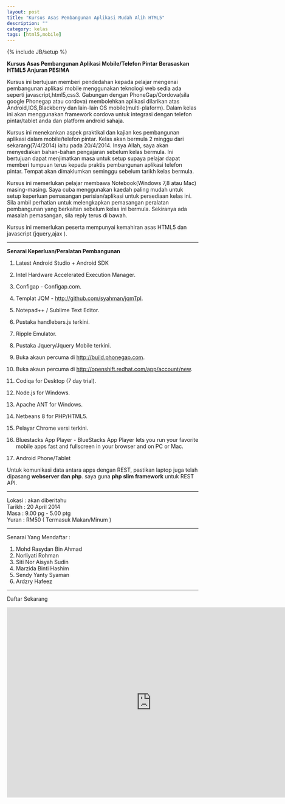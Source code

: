 ```yaml
---
layout: post
title: "Kursus Asas Pembangunan Aplikasi Mudah Alih HTML5"
description: ""
category: kelas
tags: [html5,mobile]
---
```

{% include JB/setup %}

**Kursus Asas Pembangunan Aplikasi Mobile/Telefon Pintar Berasaskan HTML5 Anjuran PESIMA**

Kursus ini bertujuan memberi pendedahan kepada pelajar mengenai pembangunan aplikasi mobile menggunakan teknologi web sedia ada seperti javascript,html5,css3. Gabungan dengan PhoneGap/Cordova(sila google Phonegap atau cordova) membolehkan aplikasi dilarikan atas Android,IOS,Blackberry dan lain-lain OS mobile(multi-plaform). Dalam kelas ini akan menggunakan framework cordova untuk integrasi dengan telefon pintar/tablet anda dan platform android sahaja.

Kursus ini menekankan aspek praktikal dan kajian kes pembangunan aplikasi dalam mobile/telefon pintar. Kelas akan bermula 2 minggu dari sekarang(7/4/2014) iaitu pada 20/4/2014. Insya Allah, saya akan menyediakan bahan-bahan pengajaran sebelum kelas bermula. Ini bertujuan dapat menjimatkan masa untuk setup supaya pelajar dapat memberi tumpuan terus kepada praktis pembangunan aplikasi telefon pintar. Tempat akan dimaklumkan seminggu sebelum tarikh kelas bermula.

Kursus ini memerlukan pelajar membawa Notebook(Windows 7,8 atau Mac) masing-masing. Saya cuba menggunakan kaedah paling mudah untuk setup keperluan pemasangan perisian/aplikasi untuk persediaan kelas ini. Sila ambil perhatian untuk melengkapkan pemasangan peralatan pembangunan yang berkaitan sebelum kelas ini bermula. Sekiranya ada masalah pemasangan, sila reply terus di bawah. 

Kursus ini memerlukan peserta mempunyai kemahiran asas HTML5 dan javascript (jquery,ajax ). 

---

**Senarai Keperluan/Peralatan Pembangunan**

1. Latest Android Studio + Android SDK
2. Intel Hardware Accelerated Execution Manager. 
3. Configap - Configap.com.
4. Templat JQM - http://github.com/syahman/jqmTpl.
5. Notepad++ / Sublime Text Editor.
6. Pustaka handlebars.js terkini.
7. Ripple Emulator.
8. Pustaka Jquery/Jquery Mobile terkini.
9. Buka akaun percuma di http://build.phonegap.com.
10. Buka akaun percuma di http://openshift.redhat.com/app/account/new.
11. Codiqa for Desktop (7 day trial).
12. Node.js for Windows.
13. Apache ANT for Windows.
14. Netbeans 8 for PHP/HTML5.
15. Pelayar Chrome versi terkini.  
16. Bluestacks App Player - BlueStacks App Player lets you run your favorite  
    mobile apps fast and fullscreen in your browser and on PC or Mac.

17. Android Phone/Tablet

Untuk komunikasi data antara apps dengan REST, pastikan laptop juga telah dipasang **webserver dan php**. saya guna **php slim framework** untuk REST API.


---

Lokasi : akan diberitahu   
Tarikh : 20 April 2014   
Masa   : 9.00 pg - 5.00 ptg   
Yuran  : RM50 ( Termasuk Makan/Minum )  

---

Senarai Yang Mendaftar : 

1. Mohd Rasydan Bin Ahmad  
2. Norliyati Rohman  
3. Siti Nor Aisyah Sudin  
4. Marzida Binti Hashim  
5. Sendy Yanty Syaman  
6. Ardzry Hafeez 

	

---

Daftar Sekarang  

<iframe src="https://docs.google.com/forms/d/17LvjvBfjrWLXKuRHhFouvI0tIRjZjdh-Qutc9f0MXSs/viewform?embedded=true" width="760" height="500" frameborder="0" marginheight="0" marginwidth="0">Loading...</iframe>




